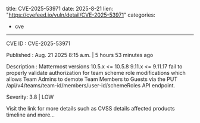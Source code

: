  
title: CVE-2025-53971
date: 2025-8-21
lien: "https://cvefeed.io/vuln/detail/CVE-2025-53971"
categories:
  - cve
---

CVE ID : CVE-2025-53971

Published :  Aug. 21
2025
8:15 a.m. | 5 hours
53 minutes ago

Description : Mattermost versions 10.5.x <= 10.5.8
9.11.x <= 9.11.17 fail to properly validate authorization for team scheme role modifications which allows Team Admins to demote Team Members to Guests via the PUT /api/v4/teams/team-id/members/user-id/schemeRoles API endpoint.

Severity: 3.8 | LOW

Visit the link for more details
such as CVSS details
affected products
timeline
and more...
